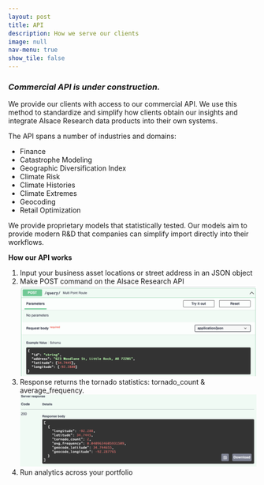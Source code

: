 ```yaml
---
layout: post
title: API
description: How we serve our clients
image: null
nav-menu: true
show_tile: false
---
```


### *Commercial API is under construction.*

We provide our clients with access to our commercial API.  We use this method to standardize and simplify how clients obtain our insights and integrate Alsace Research data products into their own systems.

The API spans a number of industries and domains:
* Finance
* Catastrophe Modeling
* Geographic Diversification Index
* Climate Risk
* Climate Histories
* Climate Extremes 
* Geocoding
* Retail Optimization

We provide proprietary models that statistically tested.  Our models aim to provide modern R&D that companies can simplify import directly into their workflows.


**How our API works**

1. Input your business asset locations or street address in an JSON object
2. Make POST command on the Alsace Research API
![image info](/assets/images/api_query.png)
1. Response returns the tornado statistics: tornado_count & average_frequency.
![image info](/assets/images/api_response.png)
1. Run analytics across your portfolio